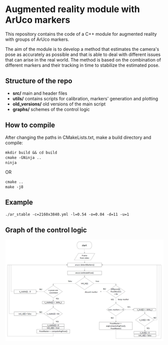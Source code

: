 # Augmented reality module with ArUco markers
<p>This repository contains the code of a C++ module for augmented reality with groups of ArUco markers. </p>
<p>The aim of the module is to develop a method that estimates the camera's pose as accurately as possible and that is able to deal with different issues that can arise in the real world. The method is based on the combination of different markers and their tracking in time to stabilize the estimated pose. </p>

## Structure of the repo
+ **src/**          main and header files
+ **utils/**        contains scripts for calibration, markers' generation and plotting
+ **old_versions/** old versions of the main script
+ **graphs/**       schemes of the control logic

## How to compile
After changing the paths in CMakeLists.txt, make a build directory and compile:
```
mkdir build && cd build
cmake -GNinja ..
ninja
```
OR
```
cmake ..
make -j8
```
## Example
```
./ar_stable -c=2160x3840.yml -l=0.54 -o=0.04 -d=11 -u=1
```
## Graph of the control logic
![plot](./graphs/scheme1.jpg)
